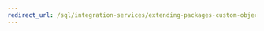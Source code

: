 ```yaml
---
redirect_url: /sql/integration-services/extending-packages-custom-objects/log-provider/developing-a-custom-log-provider
---
```

